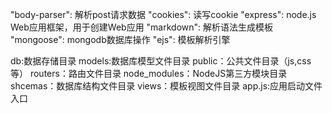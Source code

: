 
"body-parser": 解析post请求数据
"cookies": 读写cookie
"express": node.js Web应用框架，用于创建Web应用
"markdown": 解析语法生成模板
"mongoose": mongodb数据库操作
"ejs": 模板解析引擎

db:数据存储目录
models:数据库模型文件目录
public：公共文件目录（js,css等）
routers：路由文件目录
node_modules：NodeJS第三方模块目录
shcemas：数据库结构文件目录
views：模板视图文件目录
app.js:应用启动文件入口
